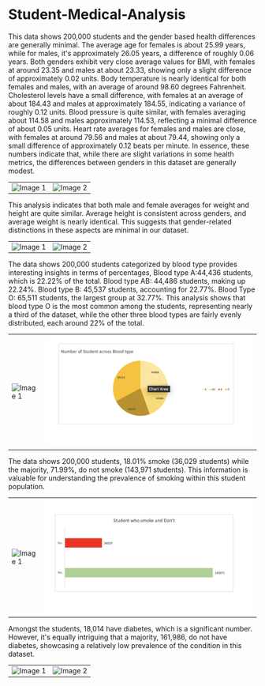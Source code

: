 # Student-Medical-Analysis


This data shows 200,000 students and the gender based health differences are generally minimal. The average age for females is about 25.99 years, while for males, it's approximately 26.05 years, a difference of roughly 0.06 years.
Both genders exhibit very close average values for BMI, with females at around 23.35 and males at about 23.33, showing only a slight difference of approximately 0.02 units.
Body temperature is nearly identical for both females and males, with an average of around 98.60 degrees Fahrenheit.
Cholesterol levels have a small difference, with females at an average of about 184.43 and males at approximately 184.55, indicating a variance of roughly 0.12 units.
Blood pressure is quite similar, with females averaging about 114.58 and males approximately 114.53, reflecting a minimal difference of about 0.05 units.
Heart rate averages for females and males are close, with females at around 79.56 and males at about 79.44, showing only a small difference of approximately 0.12 beats per minute.
In essence, these numbers indicate that, while there are slight variations in some health metrics, the differences between genders in this dataset are generally modest.

<table>
  <tr>
    <td><img src="https://github.com/TomiiOkotie/Student-Medical-Analysis/blob/main/AverageBMI.png" alt="Image 1"></td>
    <td><img src="https://github.com/TomiiOkotie/Student-Medical-Analysis/blob/main/ABC.png" alt="Image 2"></td>
  </tr>
</table>


This analysis indicates that both male and female averages for weight and height are quite similar. Average height is consistent across genders, and average weight is nearly identical. This suggests that gender-related distinctions in these aspects are minimal in our dataset.

<table>
  <tr>
    <td><img src="https://github.com/TomiiOkotie/Student-Medical-Analysis/blob/main/Averageweight.png" alt="Image 1"></td>
    <td><img src="https://github.com/TomiiOkotie/Student-Medical-Analysis/blob/main/AVC.png" alt="Image 2"></td>
  </tr>
</table>


The data shows 200,000 students categorized by blood type provides interesting insights in terms of percentages, Blood type A:44,436 students, which is 22.22% of the total. Blood type AB: 44,486 students, making up 22.24%. Blood type B: 45,537 students, accounting for 22.77%. Blood Type O: 65,511 students, the largest group at 32.77%. This analysis shows that blood type O is the most common among the students, representing nearly a third of the dataset, while the other three blood types are fairly evenly distributed, each around 22% of the total.

<table>
  <tr>
    <td><img src="https://github.com/TomiiOkotie/Student-Medical-Analysis/blob/main/CountBT.png" alt="Image 1"></td>
    <td><img src="https://github.com/TomiiOkotie/A-Data-Driven-Insight-into-Gender-Based-Metrics-/blob/main/bloodtypechart.png" alt="Image 2"></td>
  </tr>
</table>


The data shows 200,000 students, 18.01% smoke (36,029 students) while the majority, 71.99%, do not smoke (143,971 students). This information is valuable for understanding the prevalence of smoking within this student population.

<table>
  <tr>
    <td><img src="https://github.com/TomiiOkotie/Student-Medical-Analysis/blob/main/CountSmoke.png" alt="Image 1"></td>
    <td><img src="https://github.com/TomiiOkotie/A-Data-Driven-Insight-into-Gender-Based-Metrics-/blob/main/smokechart.png" alt="Image 2"></td>
  </tr>
</table>


Amongst the students, 18,014 have diabetes, which is a significant number. However, it's equally intriguing that a majority, 161,986, do not have diabetes, showcasing a relatively low prevalence of the condition in this dataset. 

<table>
  <tr>
    <td><img src="https://github.com/TomiiOkotie/Student-Medical-Analysis/blob/main/CountDiabetes.png" alt="Image 1"></td>
    <td><img src="https://github.com/TomiiOkotie/Student-Medical-Analysis/blob/main/CDC.png" alt="Image 2"></td>
  </tr>
</table>


